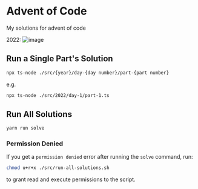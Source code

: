# Advent of Code


My solutions for advent of code

2022: ![image](https://user-images.githubusercontent.com/56086429/205920825-490c1aa3-55f3-43e9-a298-a0915bf033d4.png)


## Run a Single Part's Solution

```bash
npx ts-node ./src/{year}/day-{day number}/part-{part number}
```

e.g.

```bash
npx ts-node ./src/2022/day-1/part-1.ts
```

## Run All Solutions

```bash
yarn run solve
```

### Permission Denied

If you get a `permission denied` error after running the `solve` command, run:

```bash
chmod u+r+x ./src/run-all-solutions.sh
```

to grant read and execute permissions to the script.
